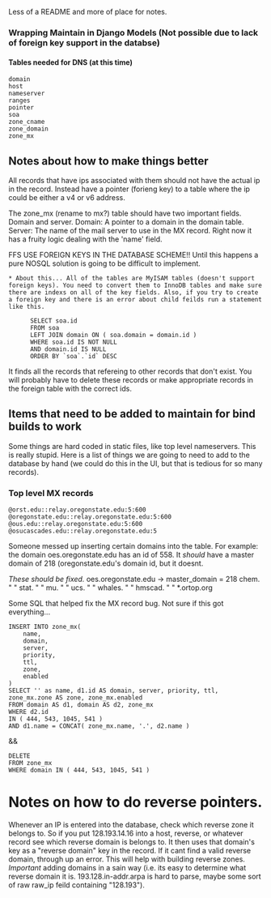 Less of a README and more of place for notes.

### Wrapping Maintain in Django Models (Not possible due to lack of foreign key support in the databse)

#### Tables needed  for DNS (at this time)

    domain
    host
    nameserver
    ranges
    pointer
    soa
    zone_cname
    zone_domain
    zone_mx

Notes about how to make things better
-------------------------------------
All records that have ips associated with them should not have the actual ip in the record.
Instead have a pointer (forieng key) to a table where the ip could be either a v4 or v6 address.

The zone_mx (rename to mx?) table should have two important fields. Domain and server.
Domain: A pointer to a domain in the domain table.
Server: The name of the mail server to use in the MX record.
Right now it has a fruity logic dealing with the 'name' field.

FFS USE FOREIGN KEYS IN THE DATABASE SCHEME!! Until this happens a pure NOSQL solution is going to be difficult to implement.

    * About this... All of the tables are MyISAM tables (doesn't support foreign keys). You need to convert them to InnoDB tables and make sure there are indexs on all of the key fields. Also, if you try to create a foreign key and there is an error about child feilds run a statement like this.

          SELECT soa.id
          FROM soa
          LEFT JOIN domain ON ( soa.domain = domain.id )
          WHERE soa.id IS NOT NULL
          AND domain.id IS NULL
          ORDER BY `soa`.`id` DESC

It finds all the records that refereing to other records that don't exist. You will probably have to delete these records or make appropriate records in the foreign table with the correct ids.

Items that need to be added to maintain for bind builds to work
---------------------------------------------------------------
Some things are hard coded in static files, like top level nameservers. This is really stupid. Here is a list of
things we are going to need to add to the database by hand (we could do this in the UI, but that is tedious for so many records).

### Top level MX records

    @orst.edu::relay.oregonstate.edu:5:600
    @oregonstate.edu::relay.oregonstate.edu:5:600
    @ous.edu::relay.oregonstate.edu:5:600
    @osucascades.edu::relay.oregonstate.edu:5

Someone messed up inserting certain domains into the table. For example:
the domain oes.oregonstate.edu has an id of 558. It *should* have a master domain of 218 (oregonstate.edu's domain
id, but it doesnt.

_These should be fixed._
    oes.oregonstate.edu -> master_domain = 218
    chem.               "           "
    stat.               "           "
    mu.                 "           "
    ucs.                 "           "
    whales.                 "           "
    hmscad.                 "           "
    *.ortop.org

Some SQL that helped fix the MX record bug. Not sure if this got everything...

    INSERT INTO zone_mx(
        name,
        domain,
        server,
        priority,
        ttl,
        zone,
        enabled
    )
    SELECT '' as name, d1.id AS domain, server, priority, ttl, zone_mx.zone AS zone, zone_mx.enabled
    FROM domain AS d1, domain AS d2, zone_mx
    WHERE d2.id
    IN ( 444, 543, 1045, 541 )
    AND d1.name = CONCAT( zone_mx.name, '.', d2.name )

&&

    DELETE
    FROM zone_mx
    WHERE domain IN ( 444, 543, 1045, 541 )

Notes on how to do reverse pointers.
====================================
Whenever an IP is entered into the database, check which reverse zone it belongs to. So if you put 128.193.14.16 into a host, reverse, or whatever record see which reverse domain is belongs to. It then uses that domain's key as a "reverse domain" key in the record. If it cant find a valid reverse domain, through up an error. This will help with building reverse zones. *Important* adding domains in a sain way (i.e. its easy to determine what reverse domain it is. 193.128.in-addr.arpa is hard to parse, maybe some sort of raw raw_ip feild containing "128.193").
